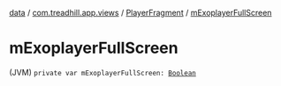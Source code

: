 [data](../../index.md) / [com.treadhill.app.views](../index.md) / [PlayerFragment](index.md) / [mExoplayerFullScreen](./m-exoplayer-full-screen.md)

# mExoplayerFullScreen

(JVM) `private var mExoplayerFullScreen: `[`Boolean`](https://kotlinlang.org/api/latest/jvm/stdlib/kotlin/-boolean/index.html)